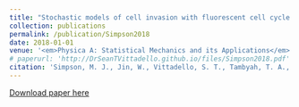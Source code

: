 ```yaml
---
title: "Stochastic models of cell invasion with fluorescent cell cycle indicators"
collection: publications
permalink: /publication/Simpson2018
date: 2018-01-01
venue: '<em>Physica A: Statistical Mechanics and its Applications</em>'
# paperurl: 'http://DrSeanTVittadello.github.io/files/Simpson2018.pdf'
citation: 'Simpson, M. J., Jin, W., Vittadello, S. T., Tambyah, T. A., Ryan, J. M., Gunasingh, G., Haass, N. K., and McCue, S. W. Stochastic models of cell invasion with fluorescent cell cycle indicators. <em>Physica A: Statistical Mechanics and its Applications</em>, 2018, <strong>510</strong>, 375-386.'
---
```

[Download paper here](http://DrSeanTVittadello.github.io/files/Simpson2018.pdf)
